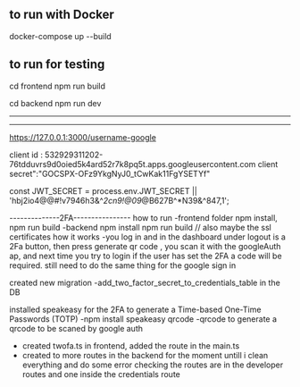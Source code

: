 ## to run with Docker

docker-compose up --build

## to run for testing

cd frontend
npm run build

cd backend
npm run dev

--------------------------------------------------------------------------




--------------------------------------------------------------------------


https://127.0.0.1:3000/username-google

client id : 532929311202-76tdduvrs9d0oied5k4ard52r7k8pq5t.apps.googleusercontent.com
client secret":"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"

const JWT_SECRET = process.env.JWT_SECRET || 'hbj2io4@@#!v7946h3&^*2cn9!@09*@B627B^*N39&^847,1';




--------------2FA----------------
how to run
	-frontend folder npm install, npm run build
	-backend npm install npm run build // also maybe the ssl certificates
how it works
	-you log in and in the dashboard under logout is a 2Fa button, then press generate qr code , you scan it with the googleAuth ap, and next time you try to login if the user has set the 2FA a code will be required.
	still need to do the same thing for the google sign in



created new migration
       -add_two_factor_secret_to_credentials_table in the DB

installed speakeasy for the 2FA to generate a  Time-based One-Time Passwords (TOTP)
	-npm install speakeasy qrcode
	-qrcode to generate a qrcode to be scaned by google auth


- created twofa.ts in frontend, added the route in the main.ts
- created to more routes in the backend for the moment untill i clean everything and do some error checking the routes are in the developer routes and one inside the credentials route


